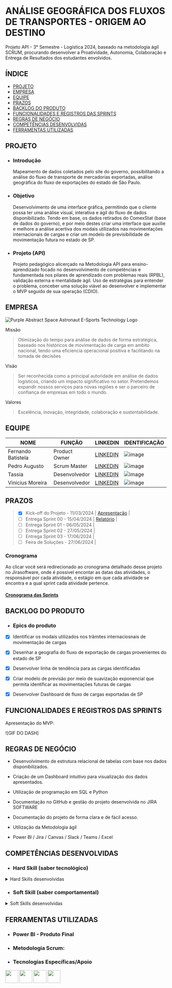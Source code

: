 <p align = "center">
 
# ANÁLISE GEOGRÁFICA DOS FLUXOS DE TRANSPORTES - ORIGEM AO DESTINO


Projeto API - 3° Semestre - Logística 2024, baseado na metodologia ágil SCRUM, procurando desenvolver a Proatividade, Autonomia, Colaboração e Entrega de Resultados dos estudantes envolvidos.

</p>

## ÍNDICE
 + [PROJETO](#projeto)
 + [EMPRESA](#empresa)
 + [EQUIPE](#equipe)
 + [PRAZOS](#prazos)
 + [BACKLOG DO PRODUTO](#backlog-do-produto)
 + [FUNCIONALIDADES E REGISTROS DAS SPRINTS](#funcionalidades-e-registros-das-sprints)
 + [REGRAS DE NEGÓCIO](#regras-de-negócio)
 + [COMPETÊNCIAS DESENVOLVIDAS](#competências-desenvolvidas)
 + [FERRAMENTAS UTILIZADAS](#ferramentas-utilizadas)


## PROJETO

- ### Introdução
     Mapeamento de dados coletados pelo site do governo, possibilitando a análise do fluxo de transporte de mercadorias exportadas, análise geográfica do fluxo de exportações do estado de São Paulo.

- ### Objetivo
     Desenvolvimento de uma interface gráfica, permitindo que o cliente possa ter uma análise visual, interativa e ágil do fluxo de dados disponibilizado. Tendo em base, os dados retirados do ComexStat (base de dados do governo), e por meio destes criar uma interface que auxilie e melhore a análise acertiva dos modais utilizados nas movimentações internacionais de cargas e criar um modelo de previsibilidade de movimentação futura no estado de SP.

- ### Projeto (API) 
     Projeto pedagógico alicerçado na Metodologia API para ensino-aprendizado focado no desenvolvimento de competências e fundamentada nos pilares de aprendizado com problemas reais (RPBL), validação externa e mentalidade ágil. 
     Uso de estratégias para entender o problema, conceber uma solução viável ao desenvolver e implementar o MVP seguido de sua operação (CDIO). 

## EMPRESA

<p align="center">
 
 ![Purple Abstract Space Astronaut E-Sports Technology Logo](https://github.com/GalacticosAPI/.github/assets/141978742/916440d9-ab74-4bc7-9121-d88ccedda3b8)

</p>

 
Missão
 
 >Otimização do tempo para análise de dados de forma estratégica, baseado nos históricos de movimentação de carga em ambito nacional, tendo uma eficiencia operacional positiva e facilitando na tomada de decisões

Visão

 >Ser reconhecida como a principal autoridade em análise de dados logísticos, criando um impacto significativo no setor. Pretendemos expandir nossos serviços para novas regiões e ser o parceiro de confiança de empresas em todo o mundo.

Valores

 >Excelência, inovação, integridade, colaboração e sustentabilidade.

## EQUIPE

|NOME | FUNÇÃO | LINKEDIN | IDENTIFICAÇÃO |
|-----|--------|----------|---------------|
| Fernando Batistela  | Product Owner | [LINKEDIN](https://www.linkedin.com/in/fernando-batistella-519167288/) | ![image](https://github.com/GalacticosAPI/.github/assets/141978742/a91f8d4c-9a63-4012-9145-020805da3ae4)
| Pedro Augusto | Scrum Master | [LINKEDIN](https://www.linkedin.com/in/pedro-augusto-97078b287/) | ![image](https://github.com/GalacticosAPI/.github/assets/141978742/bdab95b3-9576-4d40-90e2-535a40dc99f2)
| Tassia  | Desenvolvedor | [LINKEDIN](https://www.linkedin.com/in/pedro-augusto-97078b287/) | ![image](https://github.com/GalacticosAPI/.github/assets/141978742/bdab95b3-9576-4d40-90e2-535a40dc99f2)
| Vinicius Moreira | Desenvolvedor | [LINKEDIN](https://www.linkedin.com/in/vinicius-moreira-de-sousa-146359287/) | ![image](https://github.com/GalacticosAPI/.github/assets/141978742/1122e447-040c-4a46-b0a1-1fea47b46b22)



## PRAZOS

> - [x] Kick-off do Projeto -   11/03/2024 | [Apresentação](https://github.com/user-attachments/files/17169970/4.-.Kick-off.API.3.pdf) |
> - [ ] Entrega Sprint 00   -   15/04/2024 | [Relatório](https://github.com/user-attachments/files/17169662/Relatorio.sprint.1.api.3sem.docx) |
> - [ ] Entrega Sprint 01   -   06/05/2024 | 
> - [ ] Entrega Sprint 02   -   27/05/2024 | 
> - [ ] Entrega Sprint 03   -   17/06/2024 | 
> - [ ] Feira de Soluções   -   27/06/2024 | 



### Cronograma
Ao clicar você será redirecionado ao cronograma detalhado desse projeto no Jirasoftware, onde é possivel encontar as datas das atividades, o responsável por cada atividade, o estágio em que cada atividade se encontra e a qual sprint cada atividade pertence.

#### [Cronograma das Sprints](https://galacts.atlassian.net/jira/core/projects/A3G/list)


## BACKLOG DO PRODUTO

- ### Epics do produto

- [x] Identificar os modais utilizados nos trâmites internaciosnais de movimentação de cargas
- [x] Desenhar a geografia do fluxo de exportação de cargas provenientes do estado de SP
- [x] Desenvolver linha de tendência para as cargas identificadas
- [x] Criar modelo de previsão por meio de suavização exponencial que permita identificar as movimentações futuras de cargas
- [x] Desenvolver Dashboard de fluxo de cargas exportadas de SP


## FUNCIONALIDADES E REGISTROS DAS SPRINTS

Apresentação do MVP:<p align="center">

![GIF DO DASH]


</p>


## REGRAS DE NEGÓCIO

- Desenvolvimento de estrutura relacional de tabelas com base nos dados disponibilizados.

- Criação de um Dashboard intuitivo para visualização dos dados apresentados.

- Utilização de programação em SQL e Python

- Documentação no GitHub e gestão do projeto desenvolvida no JIRA SOFTWARE

- Documentação do projeto de forma clara e de fácil acesso.

- Utilização da Metodologia ágil

- Power BI / Jira / Canvas / Slack / Teams / Excel

## COMPETÊNCIAS DESENVOLVIDAS 

- ### Hard Skill (saber tecnológico)
<details>
<summary>Hard Skills desenvolvidas</summary>
  
| Tecnologia/Metodologia | Classificação |
| ---------------------- | ------------- |
| GitHub | ☆ ☆ ☆ ☆ ☆ ☆ ☆ ☆ ☆ ☆ |
| Gestão de Projetos | ☆ ☆ ☆ ☆ ☆ ☆ ☆ ☆ ☆ ☆ |
| Scrum Master | ☆ ☆ ☆ ☆ ☆ ☆ ☆ ☆ ☆ ☆ |
| Product Owner | ☆ ☆ ☆ ☆ ☆ ☆ ☆ ☆ ☆ ☆ |
| Markdown | ☆ ☆ ☆ ☆ ☆ ☆ ☆ ☆ ☆ ☆ |
| Git Projects | ☆ ☆ ☆ ☆ ☆ ☆ ☆ ☆ ☆ ☆ |

 </details>

- ### Soft Skill (saber comportamental)
<details>
<summary>Soft Skills desenvolvidas</summary>

| Habilidades | Classificação |
| ---------------------- | ------------- |
| Colaboração | ☆ ☆ ☆ ☆ ☆ ☆ ☆ ☆ ☆ ☆ |
| Proatividade| ☆ ☆ ☆ ☆ ☆ ☆ ☆ ☆ ☆ ☆ |
| Pensamento Crítico | ☆ ☆ ☆ ☆ ☆ ☆ ☆ ☆ ☆ ☆ |
| Gerenciamento de Tempo | ☆ ☆ ☆ ☆ ☆ ☆ ☆ ☆ ☆ ☆ |
| Adaptabilidade | ☆ ☆ ☆ ☆ ☆ ☆ ☆ ☆ ☆ ☆ |
| Resiliência | ☆ ☆ ☆ ☆ ☆ ☆ ☆ ☆ ☆ ☆ |

</details>

## FERRAMENTAS UTILIZADAS 

- ### Power BI - Produto Final
<p align="center">

 

</p>
 

- ### Metodologia Scrum:



- ### Tecnologias Específicas/Apoio
  
<img src= "https://github.com/ATLASlog/ATLASlog/assets/111469327/a2b2af85-35be-45c2-8aa4-ac50af949e3f" width="40px"> 
<img src= "https://github.com/ATLASlog/ATLASlog/assets/111469327/8e762ff1-717d-4e80-a7c8-dd6da9a90b6f" width="40px"> 
<img src= "https://github.com/ATLASlog/ATLASlog/assets/111469327/e9dccc1f-a057-483d-b9c1-a8f1b570c3fb" width="40px"> 
<img src= "https://github.com/ATLASlog/ATLASlog/assets/111469327/54ef2cf0-a0b0-4a94-b67d-3c5afb0ac89b" width="40px"> 
<img scr= "com037-scaled.jpg" width="40x">

